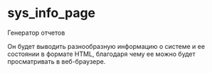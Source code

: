 # sys_info_page
Генератор отчетов

Он будет выводить разнообразную информацию о системе и ее состоянии в формате HTML, благодаря чему ее можно
будет просматривать в веб-браузере.
